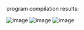 program compilation results:

![image](https://github.com/user-attachments/assets/25293c7f-1f8a-4da8-b3bb-eb7e5f4765cc)
![image](https://github.com/user-attachments/assets/91b1f207-32fe-4ce2-84ea-7b1ba897b0fa)
![image](https://github.com/user-attachments/assets/77b17fa3-4ba9-4a2b-9279-6b9eb9bd5f2e)

